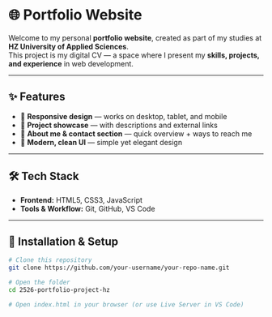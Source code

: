 # 🌐 Portfolio Website  

Welcome to my personal **portfolio website**, created as part of my studies at **HZ University of Applied Sciences**.  
This project is my digital CV — a space where I present my **skills, projects, and experience** in web development.  

---

## ✨ Features  
- 📱 **Responsive design** — works on desktop, tablet, and mobile  
- 💼 **Project showcase** — with descriptions and external links  
- 🙋 **About me & contact section** — quick overview + ways to reach me  
- 🎨 **Modern, clean UI** — simple yet elegant design  

---

## 🛠️ Tech Stack  
- **Frontend:** HTML5, CSS3, JavaScript  
- **Tools & Workflow:** Git, GitHub, VS Code  

---

## 📂 Installation & Setup  

```bash
# Clone this repository
git clone https://github.com/your-username/your-repo-name.git  

# Open the folder
cd 2526-portfolio-project-hz 

# Open index.html in your browser (or use Live Server in VS Code)
